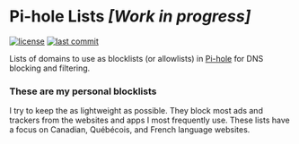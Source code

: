 # Pi-hole Lists *[Work in progress]*
[![license](https://img.shields.io/github/license/hroyer/pihole-lists.svg)](https://github.com/hroyer/pihole-lists/blob/master/license.txt)
[![last commit](https://img.shields.io/github/last-commit/hroyer/pihole-lists.svg)](https://github.com/hroyer/pihole-lists/commits/master)

Lists of domains to use as blocklists (or allowlists) in [Pi-hole](https://pi-hole.net/) for DNS blocking and filtering.

### These are my personal blocklists
I try to keep the as lightweight as possible. They block most ads and trackers from the websites and apps I most frequently use.
These lists have a focus on Canadian, Québécois, and French language websites.
